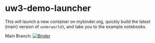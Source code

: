 # uw3-demo-launcher

This will launch a new container on mybinder.org, quickly build
the latest (main) version of `underworld3`, and take you to
the example notebooks.

Main Branch: [![Binder](https://mybinder.org/badge_logo.svg)](https://mybinder.org/v2/gh/julesghub/uw-demo-launcher/HEAD?labpath=underworld3%2Fdocs%2Fuser%2FNotebooks%2FNotebook_Index.ipynb)
